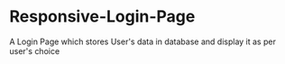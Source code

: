 # Responsive-Login-Page
A Login Page which stores User's data in database and display it as per user's choice
